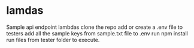 # lamdas
Sample api endpoint lambdas
clone the repo
add or create a .env file to testers
add all the sample keys from sample.txt file to .env
run npm install
run files from tester folder to execute.
